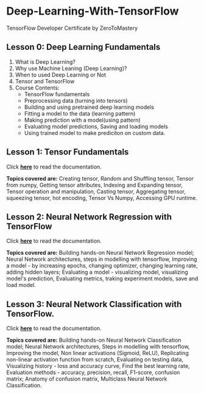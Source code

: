 # Deep-Learning-With-TensorFlow
TensorFlow Developer Certificate by ZeroToMastery

## Lesson 0: Deep Learning Fundamentals
1. What is Deep Learning?
2. Why use Machine Leaning (Deep Learning)?
3. When to used Deep Learning or Not
4. Tensor and TensorFlow
5. Course Contents: 
    * TensorFlow fundamentals 
    * Preprocessing data (turning into tensors) 
    * Building and using pretrained deep learning models
    * Fitting a model to the data (learning pattern)
    * Making prediction with a model(using pattern) 
    * Evaluating model predictions, Saving and loading models 
    * Using trained model to make prediciton on custom data. 

## Lesson 1: Tensor Fundamentals
Click <a href="./01 - Fundamentals/README.md">**here**</a> to read the documentation. 

**Topics covered are:** Creating tensor, Random and Shuffling tensor, Tensor from numpy, Getting tensor attributes, Indexing and Expanding tensor, Tensor operation and manipulation, Casting tensor, Aggregating tensor, squeezing tensor, hot encoding, Tensor Vs Numpy, Accessing GPU runtime.

## Lesson 2: Neural Network Regression with TensorFlow
Click <a href="./02 - Neural Network Regression/README.md">**here**</a> to read the documentation. 

**Topics covered are:** Building hands-on Neural Network Regression model; Neural Network architectures, steps in modelling with tensorflow, Improving a model - by increasing epochs, changing optimizer, changing learning rate, adding hidden layers; Evaluating a model - visualizing model, visualizing model's prediction, Evaluating metrics, traking experiment models, save and load model.

## Lesson 3: Neural Network Classification with TensorFlow. 

Click <a href="./03 - Neural Network Classification/README.md">**here**</a> to read the documentation. 

**Topics covered are:** Building hands-on Neural Network Classification model; Neural Network architectures, Steps in modelling with tensorflow, Improving the model, Non linear activations (Sigmoid, ReLU), Replicating non-linear activation function from scratch, Evaluating on testing data, Visualizing history - loss and accuracy curve, Find the best learning rate, Evaluation methods - accuracy, precision, recall, F1-score, confusion matrix; Anatomy of confusion matrix, Multiclass Neural Network Classification.

